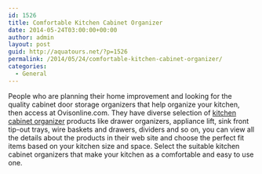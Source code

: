 ```yaml
---
id: 1526
title: Comfortable Kitchen Cabinet Organizer
date: 2014-05-24T03:00:00+00:00
author: admin
layout: post
guid: http://aquatours.net/?p=1526
permalink: /2014/05/24/comfortable-kitchen-cabinet-organizer/
categories:
  - General
---
```

People who are planning their home improvement and looking for the quality cabinet door storage organizers that help organize your kitchen, then access at Ovisonline.com. They have diverse selection of [kitchen cabinet organizer](http://www.ovisonline.com/Rev-A-Shelf-Cabinet-Organizers.aspx) products like drawer organizers, appliance lift, sink front tip-out trays, wire baskets and drawers, dividers and so on, you can view all the details about the products in their web site and choose the perfect fit items based on your kitchen size and space. Select the suitable kitchen cabinet organizers that make your kitchen as a comfortable and easy to use one.